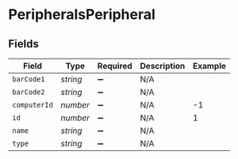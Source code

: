 # PeripheralsPeripheral


## Fields

| Field              | Type               | Required           | Description        | Example            |
| ------------------ | ------------------ | ------------------ | ------------------ | ------------------ |
| `barCode1`         | *string*           | :heavy_minus_sign: | N/A                |                    |
| `barCode2`         | *string*           | :heavy_minus_sign: | N/A                |                    |
| `computerId`       | *number*           | :heavy_minus_sign: | N/A                | -1                 |
| `id`               | *number*           | :heavy_minus_sign: | N/A                | 1                  |
| `name`             | *string*           | :heavy_minus_sign: | N/A                |                    |
| `type`             | *string*           | :heavy_minus_sign: | N/A                |                    |